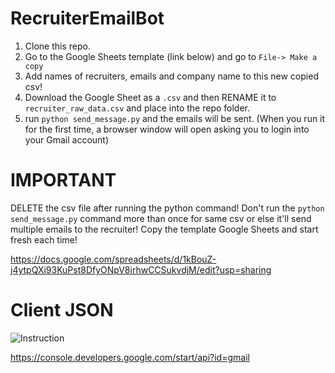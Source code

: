 # RecruiterEmailBot

1. Clone this repo.
2. Go to the Google Sheets template (link below) and go to `File-> Make a copy`
3. Add names of recruiters, emails and company name to this new copied csv!
4. Download the Google Sheet as a `.csv` and then RENAME it to `recruiter_raw_data.csv` and place into the repo folder.
5. run `python send_message.py` and the emails will be sent. (When you run it for the first time, a browser window will open asking you to login into your Gmail account)

# IMPORTANT
DELETE the csv file after running the python command! Don't run the `python send_message.py` command more than once for same csv or else it'll send multiple emails to the recruiter! Copy the template Google Sheets and start fresh each time!

https://docs.google.com/spreadsheets/d/1kBouZ-j4ytpQXi93KuPst8DfyONpV8irhwCCSukvdjM/edit?usp=sharing

# Client JSON
![Instruction](https://i.stack.imgur.com/ICIXt.png)

https://console.developers.google.com/start/api?id=gmail

